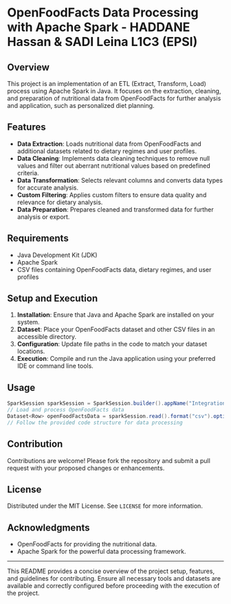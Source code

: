 # OpenFoodFacts Data Processing with Apache Spark - HADDANE Hassan & SADI Leina L1C3 (EPSI)

## Overview

This project is an implementation of an ETL (Extract, Transform, Load) process using Apache Spark in Java. It focuses on the extraction, cleaning, and preparation of nutritional data from OpenFoodFacts for further analysis and application, such as personalized diet planning.

## Features

- **Data Extraction**: Loads nutritional data from OpenFoodFacts and additional datasets related to dietary regimes and user profiles.
- **Data Cleaning**: Implements data cleaning techniques to remove null values and filter out aberrant nutritional values based on predefined criteria.
- **Data Transformation**: Selects relevant columns and converts data types for accurate analysis.
- **Custom Filtering**: Applies custom filters to ensure data quality and relevance for dietary analysis.
- **Data Preparation**: Prepares cleaned and transformed data for further analysis or export.

## Requirements

- Java Development Kit (JDK)
- Apache Spark
- CSV files containing OpenFoodFacts data, dietary regimes, and user profiles

## Setup and Execution

1. **Installation**: Ensure that Java and Apache Spark are installed on your system.
2. **Dataset**: Place your OpenFoodFacts dataset and other CSV files in an accessible directory.
3. **Configuration**: Update file paths in the code to match your dataset locations.
4. **Execution**: Compile and run the Java application using your preferred IDE or command line tools.

## Usage

```java
SparkSession sparkSession = SparkSession.builder().appName("IntegrationDonnees").master("local").getOrCreate();
// Load and process OpenFoodFacts data
Dataset<Row> openFoodFactsData = sparkSession.read().format("csv").option("header", "true").load("path_to_your_dataset");
// Follow the provided code structure for data processing
```

## Contribution

Contributions are welcome! Please fork the repository and submit a pull request with your proposed changes or enhancements.

## License

Distributed under the MIT License. See `LICENSE` for more information.

## Acknowledgments

- OpenFoodFacts for providing the nutritional data.
- Apache Spark for the powerful data processing framework.

---

This README provides a concise overview of the project setup, features, and guidelines for contributing. Ensure all necessary tools and datasets are available and correctly configured before proceeding with the execution of the project.
